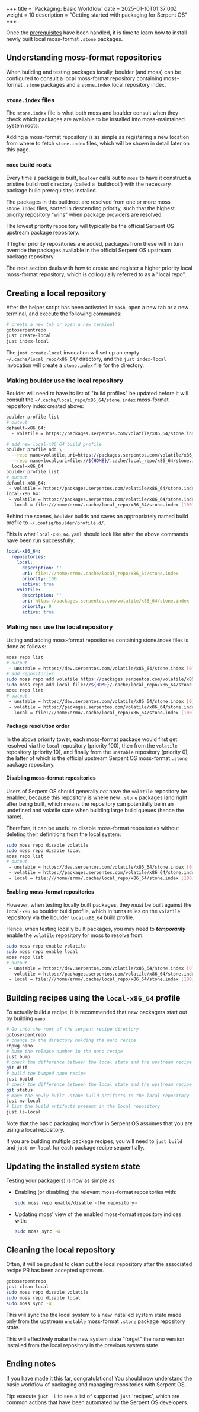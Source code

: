 +++
title = 'Packaging: Basic Workflow'
date = 2025-01-10T01:37:00Z
weight = 10
description = "Getting started with packaging for Serpent OS"
+++


Once the [prerequisites](../prerequisites) have been handled, it is time to learn how to install
newly built local moss-format `.stone` packages.


## Understanding moss-format repositories

When building and testing packages locally, boulder (and moss) can be configured to consult a local
moss-format repository containing moss-format `.stone` packages and a `stone.index` local repository
index.

### `stone.index` files

The `stone.index` file is what both moss and boulder consult when they check which packages are
available to be installed into moss-maintained system roots.

Adding a moss-format repository is as simple as registering a new location from where to fetch
`stone.index` files, which will be shown in detail later on this page.

### `moss` build roots

Every time a package is built, `boulder` calls out to `moss` to have it construct a pristine build root
directory (called a 'buildroot') with the necessary package build prerequisites installed.

The packages in this buildroot are resolved from one or more moss `stone.index` files, sorted in
descending priority, such that the highest priority repository "wins" when package providers are
resolved.

The lowest priority repository will typically be the official Serpent OS upstream package
repository.

If higher priority repositories are added, packages from these will in turn override the packages
available in the official Serpent OS upstream package repository.

The next section deals with how to create and register a higher priority local moss-format
repository, which is colloquially referred to as a "local repo".


## Creating a local repository

After the helper script has been activated in `bash`, open a new tab or a new terminal, and execute
the following commands:

```bash
# create a new tab or open a new terminal
gotoserpentrepo
just create-local
just index-local
```

The `just create-local` invocation will set up an empty `~/.cache/local_repo/x86_64/` directory,
and the `just index-local` invocation will create a `stone.index` file for the directory.


### Making boulder use the local repository

Boulder will need to have its list of "build profiles" be updated before it will consult the
`~/.cache/local_repo/x86_64/stone.index` moss-format repository index created above:

```bash
boulder profile list
# output
default-x86_64:
  - volatile = https://packages.serpentos.com/volatile/x86_64/stone.index [0]

# add new local-x86_64 build profile
boulder profile add \
  --repo name=volatile,uri=https://packages.serpentos.com/volatile/x86_64/stone.index,priority=0 \
  --repo name=local,uri=file://${HOME}/.cache/local_repo/x86_64/stone.index,priority=100 \
  local-x86_64
boulder profile list
# output
default-x86_64:
 - volatile = https://packages.serpentos.com/volatile/x86_64/stone.index [0]
local-x86_64:
 - volatile = https://packages.serpentos.com/volatile/x86_64/stone.index [0]
 - local = file:///home/ermo/.cache/local_repo/x86_64/stone.index [100]
```

Behind the scenes, `boulder` builds and saves an appropriately named build profile to `~/.config/boulder/profile.d/`.

This is what `local-x86_64.yaml` should look like after the above commands have been run successfully:

```yaml
local-x86_64:
  repositories:
    local:
      description: ''
      uri: file:///home/ermo/.cache/local_repo/x86_64/stone.index
      priority: 100
      active: true
    volatile:
      description: ''
      uri: https://packages.serpentos.com/volatile/x86_64/stone.index
      priority: 0
      active: true
```


### Making `moss` use the local repository

Listing and adding moss-format repositories containing stone.index files is done as follows:


```bash
moss repo list
# output
 - unstable = https://dev.serpentos.com/volatile/x86_64/stone.index [0]
# add repositories
sudo moss repo add volatile https://packages.serpentos.com/volatile/x86_64/stone.index -p 10
sudo moss repo add local file://${HOME}/.cache/local_repo/x86_64/stone.index -p 100
moss repo list
# output
 - unstable = https://dev.serpentos.com/volatile/x86_64/stone.index [0]
 - volatile = https://packages.serpentos.com/volatile/x86_64/stone.index [10]
 - local = file:///home/ermo/.cache/local_repo/x86_64/stone.index [100]
```


#### Package resolution order

In the above priority tower, each moss-format package would first get resolved via the `local`
repository (priority 100), then from the `volatile` repository (priority 10), and finally from the
`unstable` repository (priority 0), the latter of which is the official upstream Serpent OS
moss-format `.stone` package repository.


#### Disabling moss-format repositories

Users of Serpent OS should generally _not_ have the `volatile` repository be enabled, because this
repository is where new `.stone` packages land right after being built, which means the repository
can potentially be in an undefined and volatile state when building large build queues (hence the
name).

Therefore, it can be useful to disable moss-format repositories without deleting their definitions
from the local system:

```bash
sudo moss repo disable volatile 
sudo moss repo disable local
moss repo list
# output
 - unstable = https://dev.serpentos.com/volatile/x86_64/stone.index [0]
 - volatile = https://packages.serpentos.com/volatile/x86_64/stone.index [10] (disabled)
 - local = file:///home/ermo/.cache/local_repo/x86_64/stone.index [100] (disabled)
```


#### Enabling moss-format repositories

However, when testing locally built packages, they _must_ be built against the `local-x86_64`
boulder build profile, which in turns relies on the `volatile` repository via the boulder
`local-x86_64` build profile.

Hence, when testing locally built packages, you may need to _**temporarily**_ enable the `volatile`
repository for moss to resolve from.

```bash
sudo moss repo enable volatile 
sudo moss repo enable local
moss repo list
# output
 - unstable = https://dev.serpentos.com/volatile/x86_64/stone.index [0]
 - volatile = https://packages.serpentos.com/volatile/x86_64/stone.index [10]
 - local = file:///home/ermo/.cache/local_repo/x86_64/stone.index [100]
```


## Building recipes using the `local-x86_64` profile

To actually build a recipe, it is recommended that new packagers start out by building `nano`.

```bash
# Go into the root of the serpent recipe directory 
gotoserpentrepo
# change to the directory holding the nano recipe
chpkg nano
# bump the release number in the nano recipe
just bump
# check the difference between the local state and the upstream recipe state
git diff
# build the bumped nano recipe
just build
# check the difference between the local state and the upstream recipe state
git status
# move the newly built .stone build artifacts to the local repository
just mv-local
# list the build artifacts present in the local repository
just ls-local
```

Note that the basic packaging workflow in Serpent OS assumes that you are using a local repository.

If you are building multiple package recipes, you will need to `just build` and `just mv-local`
for each package recipe sequentially.


## Updating the installed system state

Testing your package(s) is now as simple as:

- Enabling (or disabling) the relevant moss-format repositories with:
  ```bash
  sudo moss repo enable/disable <the repository>
  ```
- Updating moss' view of the enabled moss-format repository indices with:
  ```bash
  sudo moss sync -u
  ```


## Cleaning the local repository

Often, it will be prudent to clean out the local repository after the associated recipe PR has been
accepted upstream.

```bash
gotoserpentrepo
just clean-local
sudo moss repo disable volatile
sudo moss repo disable local
sudo moss sync -u 
```

This will sync the the local system to a new installed system state made only from the upstream
`unstable` moss-format `.stone` package repository state.

This will effectively make the new system state "forget" the nano version installed from the local
repository in the previous system state.

## Ending notes

If you have made it this far, congratulations! You should now understand the basic workflow of
packaging and managing repositories with Serpent OS.

Tip: execute `just -l` to see a list of supported `just` 'recipes', which are common actions that
     have been automated by the Serpent OS developers.
